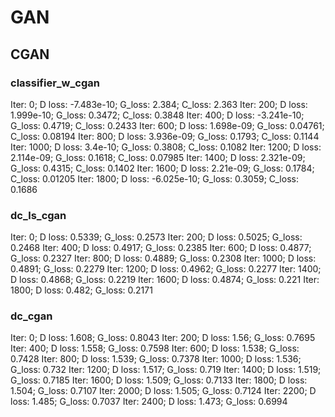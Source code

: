 # GAN

## CGAN
### classifier_w_cgan
Iter: 0; D loss: -7.483e-10; G_loss: 2.384; C_loss: 2.363
Iter: 200; D loss: 1.999e-10; G_loss: 0.3472; C_loss: 0.3848
Iter: 400; D loss: -3.241e-10; G_loss: 0.4719; C_loss: 0.2433
Iter: 600; D loss: 1.698e-09; G_loss: 0.04761; C_loss: 0.08194
Iter: 800; D loss: 3.936e-09; G_loss: 0.1793; C_loss: 0.1144
Iter: 1000; D loss: 3.4e-10; G_loss: 0.3808; C_loss: 0.1082
Iter: 1200; D loss: 2.114e-09; G_loss: 0.1618; C_loss: 0.07985
Iter: 1400; D loss: 2.321e-09; G_loss: 0.4315; C_loss: 0.1402
Iter: 1600; D loss: 2.21e-09; G_loss: 0.1784; C_loss: 0.01205
Iter: 1800; D loss: -6.025e-10; G_loss: 0.3059; C_loss: 0.1686
### dc_ls_cgan
Iter: 0; D loss: 0.5339; G_loss: 0.2573
Iter: 200; D loss: 0.5025; G_loss: 0.2468
Iter: 400; D loss: 0.4917; G_loss: 0.2385
Iter: 600; D loss: 0.4877; G_loss: 0.2327
Iter: 800; D loss: 0.4889; G_loss: 0.2308
Iter: 1000; D loss: 0.4891; G_loss: 0.2279
Iter: 1200; D loss: 0.4962; G_loss: 0.2277
Iter: 1400; D loss: 0.4868; G_loss: 0.2219
Iter: 1600; D loss: 0.4874; G_loss: 0.221
Iter: 1800; D loss: 0.482; G_loss: 0.2171
### dc_cgan
Iter: 0; D loss: 1.608; G_loss: 0.8043
Iter: 200; D loss: 1.56; G_loss: 0.7695
Iter: 400; D loss: 1.558; G_loss: 0.7598
Iter: 600; D loss: 1.538; G_loss: 0.7428
Iter: 800; D loss: 1.539; G_loss: 0.7378
Iter: 1000; D loss: 1.536; G_loss: 0.732
Iter: 1200; D loss: 1.517; G_loss: 0.719
Iter: 1400; D loss: 1.519; G_loss: 0.7185
Iter: 1600; D loss: 1.509; G_loss: 0.7133
Iter: 1800; D loss: 1.504; G_loss: 0.7107
Iter: 2000; D loss: 1.505; G_loss: 0.7124
Iter: 2200; D loss: 1.485; G_loss: 0.7037
Iter: 2400; D loss: 1.473; G_loss: 0.6994
